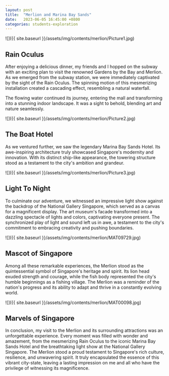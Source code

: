 ```yaml
---
layout: post
title:  "Merlion and Marina Bay Sands"
date:   2023-06-05 16:45:00 +0800
categories: students-exploration
---
```


![]({{ site.baseurl }}/assets/img/contents/merlion/Picture1.jpg)
## Rain Oculus
After enjoying a delicious dinner, my friends and I hopped on the subway with an exciting plan to visit the renowned Gardens by the Bay and Merlion. As we emerged from the subway station, we were immediately captivated by the sight of the Rain Oculus. The spinning motion of this mesmerizing installation created a cascading effect, resembling a natural waterfall. 

The flowing water continued its journey, entering the mall and transforming into a stunning indoor landscape. It was a sight to behold, blending art and nature seamlessly.

![]({{ site.baseurl }}/assets/img/contents/merlion/Picture2.jpg)
## The Boat Hotel
As we ventured further, we saw the legendary Marina Bay Sands Hotel. Its awe-inspiring architecture truly showcased Singapore's modernity and innovation. With its distinct ship-like appearance, the towering structure stood as a testament to the city's ambition and grandeur. 
 
![]({{ site.baseurl }}/assets/img/contents/merlion/Picture3.jpg)
## Light To Night
To culminate our adventure, we witnessed an impressive light show against the backdrop of the National Gallery Singapore, which served as a canvas for a magnificent display. The art museum's facade transformed into a dazzling spectacle of lights and colors, captivating everyone present. The synchronized play of light and sound left us in awe, a testament to the city's commitment to embracing creativity and pushing boundaries.
 
![]({{ site.baseurl }}/assets/img/contents/merlion/MAT09729.jpg)
## Mascot of Singapore
Among all these remarkable experiences, the Merlion stood as the quintessential symbol of Singapore's heritage and spirit. Its lion head exuded strength and courage, while the fish body represented the city's humble beginnings as a fishing village. The Merlion was a reminder of the nation's progress and its ability to adapt and thrive in a constantly evolving world.

![]({{ site.baseurl }}/assets/img/contents/merlion/MAT00098.jpg)
## Marvels of Singapore
In conclusion, my visit to the Merlion and its surrounding attractions was an unforgettable experience. Every moment was filled with wonder and amazement, from the mesmerizing Rain Oculus to the iconic Marina Bay Sands Hotel and the breathtaking light show at the National Gallery Singapore. The Merlion stood a proud testament to Singapore's rich culture, resilience, and unwavering spirit. It truly encapsulated the essence of this vibrant city-state, leaving a lasting impression on me and all who have the privilege of witnessing its magnificence.

